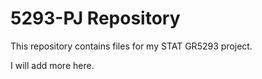 # 5293-PJ Repository

This repository contains files for my STAT GR5293 project.

I will add more here.